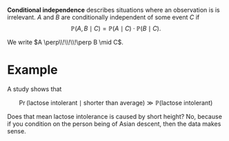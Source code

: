 **Conditional independence** describes situations where an observation is is irrelevant. $A$ and $B$ are conditionally independent of some event $C$ if
$$
\mathbb{P}(A, B \mid C) = \mathbb{P}(A \mid C) \cdot \mathbb{P}(B \mid C).
$$

We write $A \perp\\!\\!\\!\perp B \mid C$.

# Example

A study shows that

$$
\Pr(\text{lactose intolerant} \mid \text{shorter than average}) \gg \mathbb{P}(\text{lactose intolerant})
$$

Does that mean lactose intolerance is caused by short height? No, because if you condition on the person being of Asian descent, then the data makes sense.